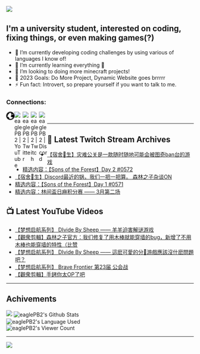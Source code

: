 <!--### Hello people, I'm EaglePB2 - The one who building something for fun 👋
Thank you for standby for this profile.   
The purpose of this profile is coming soon.   
You may come back later, as you wish if this readme.md is updated.   -->

<a href="https://github.com/lightda104530"><img src="https://readme-typing-svg.herokuapp.com/?duration=7000&width=600&lines=Hello+people,+I%27m+EaglePB2.;The+one+who+builds+something+for+fun+%F0%9F%91%8B;Thank+you+for+standby+for+this+profile.;The+purpose+of+this+profile+is+coming+soon.;You+may+come+back+later.;As+you+wish+if+this+readme.md+is+updated.;"></a>


## I'm a university student, interested on coding, fixing things, or even making games(?)
- 🔭 I’m currently developing coding challenges by using various of languages I know of!
- 🌱 I’m currently learning everything 🤣
- 💬 I’m looking to doing more minecraft projects!
- 🥅 2023 Goals: Do More Project, Dynamic Website goes brrrrr
- ⚡ Fun fact: Introvert, so prepare yourself if you want to talk to me.

### Connections:

[<img align="left" alt="ForestWork" width="22px" src="https://raw.githubusercontent.com/iconic/open-iconic/master/svg/globe.svg" />][website]
[<img align="left" alt="eaglePB2 | YouTube" width="22px" src="https://cdn.jsdelivr.net/npm/simple-icons@v3/icons/youtube.svg" />][youtube]
[<img align="left" alt="eaglePB2 | Twitter" width="22px" src="https://cdn.jsdelivr.net/npm/simple-icons@v3/icons/twitter.svg" />][twitter]
[<img align="left" alt="eaglePB2 | Twitch" width="22px" src="https://cdn.jsdelivr.net/npm/simple-icons@v3/icons/twitch.svg" />][twitch]
[<img align="left" alt="eaglePB2 | Discord" width="22px" src="https://cdn.jsdelivr.net/npm/simple-icons@v3/icons/discord.svg" />][discord]

<br />

---

## 👾 Latest Twitch Stream Archives
<!-- TWITCH:START -->
- [【宿舍🦅生】灾难公关是一款随时随地可能会被图奇ban台的游戏](https://www.twitch.tv/videos/1761975241)
- [精选内容：【Sons of the Forest】Day 2 #0572](https://www.twitch.tv/videos/1761940323)
- [【宿舍🦅生】Discord最近的锅，我们一把一把算。 森林之子杂谈ON](https://www.twitch.tv/videos/1760912184)
- [精选内容：【Sons of the Forest】Day 1 #0571](https://www.twitch.tv/videos/1760775387)
- [精选内容：林间盃日麻积分赛 —— 3月第二场](https://www.twitch.tv/videos/1760774972)
<!-- TWITCH:END -->



## 📺 Latest YouTube Videos
<!-- YOUTUBE:START -->
- [【梦想启航系列】 DIvide By Sheep —— 羊羊迫害解谜游戏](https://www.youtube.com/watch?v=qGKlSczbX_Q)
- [【觀衆剪輯】森林之子官方：我们修复了用木棒就能穿墙的bug，新增了不用木棒也能穿墙的特性（比赞](https://www.youtube.com/watch?v=Lee_NJ56o0w)
- [【梦想启航系列】 DIvide By Sheep —— 這麽可愛的分🐏游戲應該沒什麽問題吧？](https://www.youtube.com/watch?v=oqoqi_-enpg)
- [【梦想启航系列】 Brave Frontier 第23届 公会战](https://www.youtube.com/watch?v=m8BATZYiIJ8)
- [【觀衆剪輯】手銬你太OP了吧](https://www.youtube.com/watch?v=PxY6Y9e2F0c)
<!-- YOUTUBE:END -->

---

## Achivements
[![](https://github-profile-trophy.vercel.app/?username=eaglepb2&theme=monokai&no-bg=true&&title=Repositories,Issues,Commit,MultiLanguage)](https://github.com/anuraghazra/github-readme-stats)
<img align="center" alt="eaglePB2's Github Stats" src="https://github-readme-stats.vercel.app/api?username=eaglePB2&show_icons=true&hide_border=true&theme=merko" />
<br>
<img align="center" alt="eaglePB2's Language Used" src="https://github-readme-stats.vercel.app/api/top-langs/?username=eaglePB2&show_icons=true&hide_border=true&theme=merko&layout=compact&langs_count=8" />
<br>
<img align="left" alt="eaglePB2's Viewer Count" src="https://visitcount.itsvg.in/api?id=eaglepb2&label=Profile%20Views&color=3&icon=5&pretty=true" />
<br>

[website]: https://teamforestwork.nde.tw/
[twitter]: https://teamforestwork.nde.tw/Twitter
[youtube]: https://teamforestwork.nde.tw/Youtube
[twitch]: https://www.twitch.tv/eaglepb2
[discord]: https://discord.gg/qKrub9b

---

<!-- RANDOMQUOTE:START -->
![](https://quotes-github-readme.vercel.app/api?type=horizontal&theme=merko)
<!-- RANDOMQUOTE:END -->


<!--
       _____   _   _   _____       _____   _   _   ____   
      |_   _| | | | | |  ___|     |  ___| | \ | | |  _  \  
        | |   | |_| | | |___      | |___  |  \| | | | | | 
        | |   |  _  | |  ___|     |  ___| |     | | | | | 
        | |   | | | | | |___      | |___  | |\  | | |_| | 
        |_|   |_| |_| |_____|     |_____| |_| \_| |____ / 
      
-->
